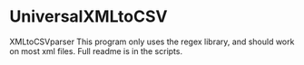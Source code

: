 # UniversalXMLtoCSV
XMLtoCSVparser
This program only uses the regex library, and should work on most xml files. Full readme is in the scripts.
